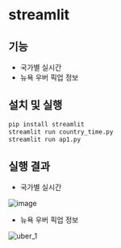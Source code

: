 # streamlit
## **기능**
- 국가별 실시간
- 뉴욕 우버 픽업 정보
## **설치 및 실행**
```py
pip install streamlit
streamlit run country_time.py
streamlit run ap1.py
```
## **실행 결과**
- 국가별 실시간

![image](https://github.com/user-attachments/assets/8b5c90fd-5652-421c-b789-0605584b5aaa)

- 뉴욕 우버 픽업 정보
  
![uber_1](https://github.com/user-attachments/assets/23fba00f-ab9b-43e3-aed9-007c3f0dc9f8)

